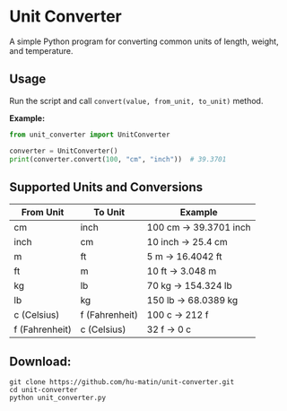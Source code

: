 # Unit Converter

A simple Python program for converting common units of length, weight, and temperature.<Br>

## Usage

Run the script and call `convert(value, from_unit, to_unit)` method.


**Example:**
```python
from unit_converter import UnitConverter

converter = UnitConverter()
print(converter.convert(100, "cm", "inch"))  # 39.3701
```

## Supported Units and Conversions

| From Unit  | To Unit    | Example                |
|------------|------------|------------------------|
| cm         | inch       | 100 cm → 39.3701 inch  |
| inch       | cm         | 10 inch → 25.4 cm      |
| m          | ft         | 5 m → 16.4042 ft       |
| ft         | m          | 10 ft → 3.048 m        |
| kg         | lb         | 70 kg → 154.324 lb     |
| lb         | kg         | 150 lb → 68.0389 kg    |
| c (Celsius)| f (Fahrenheit) | 100 c → 212 f       |
| f (Fahrenheit) | c (Celsius) | 32 f → 0 c          |


## Download: 
```git
git clone https://github.com/hu-matin/unit-converter.git
cd unit-converter
python unit_converter.py
```

